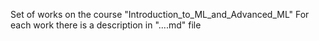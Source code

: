 Set of works on the course "Introduction_to_ML_and_Advanced_ML"
For each work there is a description in "....md" file
